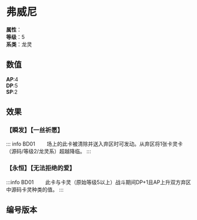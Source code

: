 <script setup>
let list = [
    { number: "BD01-001", url: "/packs/2AGB" }
]
</script>

# 弗威尼

**属性**：<CardAttribute text="光"/><br/>
**等级**：5<br/>
**系类**：龙灵

## 数值

**AP**:4<br/>
**DP**:5<br/>
**SP**:2

## 效果

### 【瞬发】【一丝祈愿】

::: info BD01
&emsp;&emsp;场上的此卡被清除并送入弃区时可发动。从弃区将1张卡灵卡（源码/等级2/龙灵系）超越降临。
:::

### 【永恒】【无法拒绝的爱】

:::info BD01
&emsp;&emsp;此卡与卡灵（原始等级5以上）战斗期间DP+1且AP上升双方弃区中源码卡灵种类的值。
:::

## 编号版本

<CardNumberBox :list="list"/>